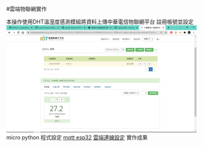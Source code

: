 #雲端物聯網實作

本操作使用DHT溫溼度感測模組將資料上傳中華電信物聯網平台
註冊帳號並設定
![image](https://github.com/YooYooo/image/blob/main/%E9%9B%B2%E7%AB%AF%E9%A0%81%E9%9D%A2%E8%A8%AD%E5%AE%9A.jpg?raw=true)
micro python 程式設定
[mqtt esp32](https://github.com/YooYooo/image/blob/main/Lab-MQTT-DHT.py)
[雲端連線設定](https://github.com/YooYooo/image/blob/main/CHT-iotmqtt.py)
實作成果
